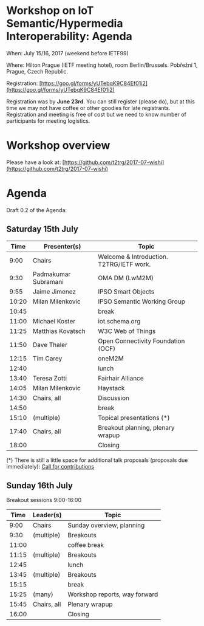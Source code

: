 # Workshop on IoT Semantic/Hypermedia Interoperability: Agenda

When: July 15/16, 2017 (weekend before IETF99)

Where: Hilton Prague (IETF meeting hotel), room Berlin/Brussels. Pobřežní 1, Prague, Czech Republic.

Registration: [https://goo.gl/forms/yUTebqK9C84Ef01i2](https://goo.gl/forms/yUTebqK9C84Ef01i2)

Registration was by **June 23rd**.  You can still register (please do), but at this time we may not have coffee or other goodies for late registrants.
Registration and meeting is free of cost but we need to know number of participants for meeting logistics.

# Workshop overview

Please have a look at: [https://github.com/t2trg/2017-07-wishi](https://github.com/t2trg/2017-07-wishi)



# Agenda

Draft 0.2 of the Agenda:

## Saturday 15th July

|  Time | Presenter(s)         | Topic                                    |
|-------|----------------------|------------------------------------------|
|  9:00 | Chairs               | Welcome & Introduction. T2TRG/IETF work. |
|  9:30 | Padmakumar Subramani | OMA DM (LwM2M)                           |
|  9:55 | Jaime Jimenez        | IPSO Smart Objects                       |
| 10:20 | Milan Milenkovic     | IPSO Semantic Working Group              |
| 10:45 |                      | break                                    |
| 11:00 | Michael Koster       | iot.schema.org                           |
| 11:25 | Matthias Kovatsch    | W3C Web of Things                        |
| 11:50 | Dave Thaler          | Open Connectivity Foundation (OCF)       |
| 12:15 | Tim Carey            | oneM2M                                   |
| 12:40 |                      | lunch                                    |
| 13:40 | Teresa Zotti         | Fairhair Alliance                        |
| 14:05 | Milan Milenkovic     | Haystack                                 |
| 14:30 | Chairs, all          | Discussion                               |
| 14:50 |                      | break                                    |
| 15:10 | (multiple)           | Topical presentations (*)                |
| 17:40 | Chairs, all          | Breakout planning, plenary wrapup        |
| 18:00 |                      | Closing                                  |

(*) There is still a little space for additional talk proposals
(proposals due immediately): [Call for contributions][cfc]

[cfc]: https://github.com/t2trg/2017-07-wishi/blob/master/CALL-FOR-CONTRIBUTIONS.md

## Sunday 16th July

Breakout sessions 9:00-16:00

|  Time | Leader(s)   | Topic                         |
|-------|-------------|-------------------------------|
|  9:00 | Chairs      | Sunday overview, planning     |
|  9:30 | (multiple)  | Breakouts                     |
| 11:00 |             | coffee break                  |
| 11:15 | (multiple)  | Breakouts                     |
| 12:45 |             | lunch                         |
| 13:45 | (multiple)  | Breakouts                     |
| 15:15 |             | break                         |
| 15:25 | (many)      | Workshop reports, way forward |
| 15:45 | Chairs, all | Plenary wrapup                |
| 16:00 |             | Closing                       |
